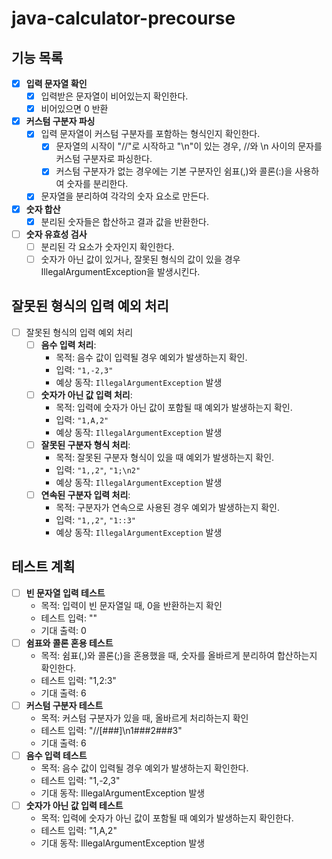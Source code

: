 # java-calculator-precourse
## 기능 목록
- [X] **입력 문자열 확인**
  - [X] 입력받은 문자열이 비어있는지 확인한다.
  - [X] 비어있으면 0 반환
- [X] **커스텀 구분자 파싱**
  - [X] 입력 문자열이 커스텀 구분자를 포함하는 형식인지 확인한다.
    - [X] 문자열의 시작이 "//"로 시작하고 "\n"이 있는 경우, //와 \n 사이의 문자를 커스텀 구분자로 파싱한다.
    - [X] 커스텀 구분자가 없는 경우에는 기본 구분자인 쉼표(,)와 콜론(:)을 사용하여 숫자를 분리한다.
  - [X] 문자열을 분리하여 각각의 숫자 요소로 만든다.
- [X] **숫자 합산**
  - [X] 분리된 숫자들은 합산하고 결과 값을 반환한다.
- [ ] **숫자 유효성 검사**
  - [ ] 분리된 각 요소가 숫자인지 확인한다.
  - [ ] 숫자가 아닌 값이 있거나, 잘못된 형식의 값이 있을 경우 IllegalArgumentException을 발생시킨다.
## 잘못된 형식의 입력 예외 처리
- [ ] 잘못된 형식의 입력 예외 처리
  - [ ] **음수 입력 처리**:
    * 목적: 음수 값이 입력될 경우 예외가 발생하는지 확인.
    * 입력: `"1,-2,3"`
    * 예상 동작: `IllegalArgumentException` 발생
  - [ ] **숫자가 아닌 값 입력 처리**:
    * 목적: 입력에 숫자가 아닌 값이 포함될 때 예외가 발생하는지 확인.
    * 입력: `"1,A,2"`
    * 예상 동작: `IllegalArgumentException` 발생
  - [ ] **잘못된 구분자 형식 처리**:
    * 목적: 잘못된 구분자 형식이 있을 때 예외가 발생하는지 확인.
    * 입력: `"1,,2"`, `"1;\n2"`
    * 예상 동작: `IllegalArgumentException` 발생
  - [ ] **연속된 구분자 입력 처리**:
    * 목적: 구분자가 연속으로 사용된 경우 예외가 발생하는지 확인.
    * 입력: `"1,,2"`, `"1::3"`
    * 예상 동작: `IllegalArgumentException` 발생
## 테스트 계획
- [ ] **빈 문자열 입력 테스트**
    * 목적: 입력이 빈 문자열일 때, 0을 반환하는지 확인
    * 테스트 입력: ""
    * 기대 출력: 0
- [ ] **쉼표와 콜론 혼용 테스트**
    * 목적: 쉼표(,)와 콜론(;)을 혼용했을 때, 숫자를 올바르게 분리하여 합산하는지 확인한다.
    * 테스트 입력: "1,2:3"
    * 기대 출력: 6
- [ ] **커스텀 구분자 테스트**
    * 목적: 커스텀 구분자가 있을 때, 올바르게 처리하는지 확인
    * 테스트 입력: "//[###]\n1###2###3"
    * 기대 출력: 6
- [ ] **음수 입력 테스트**
    * 목적: 음수 값이 입력될 경우 예외가 발생하는지 확인한다.
    * 테스트 입력: "1,-2,3"
    * 기대 동작: IllegalArgumentException 발생
- [ ] **숫자가 아닌 값 입력 테스트**
    * 목적: 입력에 숫자가 아닌 값이 포함될 때 예외가 발생하는지 확인한다.
    * 테스트 입력: "1,A,2"
    * 기대 동작: IllegalArgumentException 발생
